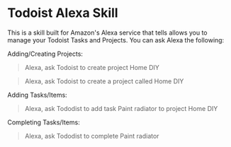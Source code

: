 # Todoist Alexa Skill

This is a skill built for Amazon's Alexa service that tells allows you to manage your Todoist Tasks and Projects.
You can ask Alexa the following:

Adding/Creating Projects:

> Alexa, ask Todoist to create project Home DIY

> Alexa, ask Todoist to create a project called Home DIY

Adding Tasks/Items:

> Alexa, ask Tododist to add task Paint radiator to project Home DIY

Completing Tasks/Items:

> Alexa, ask Tododist to complete Paint radiator 

